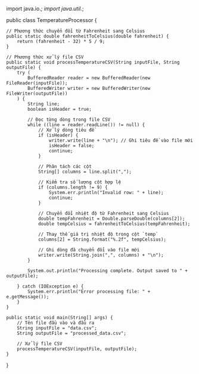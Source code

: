 import java.io.*;
import java.util.*;

public class TemperatureProcessor {

    // Phương thức chuyển đổi từ Fahrenheit sang Celsius
    public static double fahrenheitToCelsius(double fahrenheit) {
        return (fahrenheit - 32) * 5 / 9;
    }

    // Phương thức xử lý file CSV
    public static void processTemperatureCSV(String inputFile, String outputFile) {
        try (
            BufferedReader reader = new BufferedReader(new FileReader(inputFile));
            BufferedWriter writer = new BufferedWriter(new FileWriter(outputFile))
        ) {
            String line;
            boolean isHeader = true;

            // Đọc từng dòng trong file CSV
            while ((line = reader.readLine()) != null) {
                // Xử lý dòng tiêu đề
                if (isHeader) {
                    writer.write(line + "\n"); // Ghi tiêu đề vào file mới
                    isHeader = false;
                    continue;
                }

                // Phân tách các cột
                String[] columns = line.split(",");

                // Kiểm tra số lượng cột hợp lệ
                if (columns.length != 9) {
                    System.err.println("Invalid row: " + line);
                    continue;
                }

                // Chuyển đổi nhiệt độ từ Fahrenheit sang Celsius
                double tempFahrenheit = Double.parseDouble(columns[2]);
                double tempCelsius = fahrenheitToCelsius(tempFahrenheit);

                // Thay thế giá trị nhiệt độ trong cột `temp`
                columns[2] = String.format("%.2f", tempCelsius);

                // Ghi dòng đã chuyển đổi vào file mới
                writer.write(String.join(",", columns) + "\n");
            }

            System.out.println("Processing complete. Output saved to " + outputFile);

        } catch (IOException e) {
            System.err.println("Error processing file: " + e.getMessage());
        }
    }

    public static void main(String[] args) {
        // Tên file đầu vào và đầu ra
        String inputFile = "data.csv";
        String outputFile = "processed_data.csv";

        // Xử lý file CSV
        processTemperatureCSV(inputFile, outputFile);
    }
}
